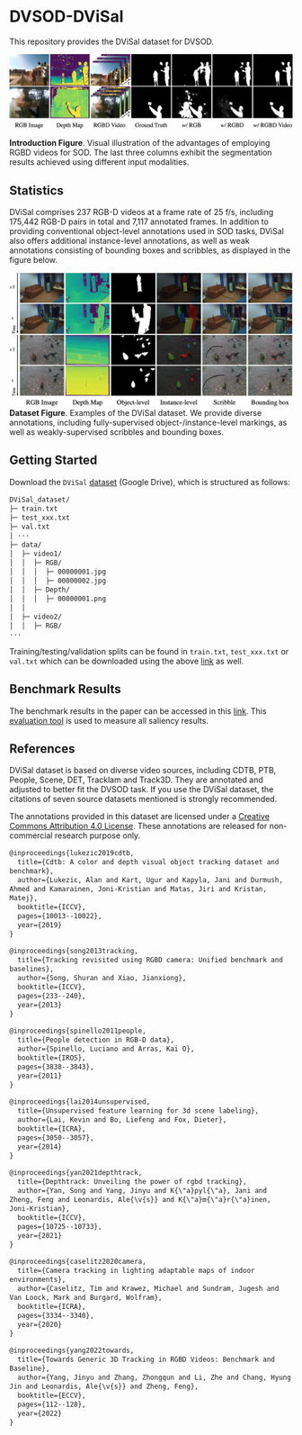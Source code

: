 # DVSOD-DViSal
This repository provides the DViSal dataset for DVSOD.

![avatar](https://github.com/DVSOD/DVSOD-DViSal/blob/main/introduction.png)  

**Introduction Figure**. Visual illustration of the advantages of employing RGBD videos for SOD. The last three columns exhibit the segmentation results achieved using different input modalities.

## Statistics

DViSal comprises 237 RGB-D videos at a frame rate of 25 f/s, including 175,442 RGB-D pairs in total and 7,117 annotated frames. In addition to providing conventional object-level annotations used in SOD tasks, DViSal also offers additional instance-level annotations, as well as weak annotations consisting of bounding boxes and scribbles, as displayed in the figure below.

![avatar](https://github.com/DVSOD/DVSOD-DViSal/blob/main/dataset.png)
**Dataset Figure**. Examples of the DViSal dataset. We provide diverse annotations, including fully-supervised object-/instance-level markings, as well as weakly-supervised scribbles and bounding boxes.

## Getting Started

Download the `DViSal` [dataset](https://github.com/DVSOD/DVSOD-DViSal) (Google Drive), which is structured as follows:

```
DViSal_dataset/
├─ train.txt
├─ test_xxx.txt
├─ val.txt
│ ···
├─ data/
│  ├─ video1/
│  │  ├─ RGB/
│  │  │  ├─ 00000001.jpg
│  │  │  ├─ 00000002.jpg
│  │  ├─ Depth/
│  │  │  ├─ 00000001.png
│  │
│  ├─ video2/
│  │  ├─ RGB/
···
```

Training/testing/validation splits can be found in `train.txt`, `test_xxx.txt` or `val.txt` which can be downloaded using the above [link](xxx) as well.

## Benchmark Results

The benchmark results in the paper can be accessed in this [link](https://drive.google.com/file/d/1WH6WLkRmnFaybgtS8vgWXnIwZ52xBqnQ/view?usp=sharing). This [evaluation tool](https://github.com/DVSOD/DVSOD-Evaluation) is used to measure all saliency results.

## References

DViSal dataset is based on diverse video sources, including CDTB, PTB, People, Scene, DET, Tracklam and Track3D. They are annotated and adjusted to better fit the DVSOD task. If you use the DViSal dataset, the citations of seven source datasets mentioned is strongly recommended.

The annotations provided in this dataset are licensed under a [Creative Commons Attribution 4.0 License](https://creativecommons.org/licenses/by-sa/4.0/). These annotations are released for non-commercial research purpose only.

```
@inproceedings{lukezic2019cdtb,
  title={Cdtb: A color and depth visual object tracking dataset and benchmark},
  author={Lukezic, Alan and Kart, Ugur and Kapyla, Jani and Durmush, Ahmed and Kamarainen, Joni-Kristian and Matas, Jiri and Kristan, Matej},
  booktitle={ICCV},
  pages={10013--10022},
  year={2019}
}
```
```
@inproceedings{song2013tracking,
  title={Tracking revisited using RGBD camera: Unified benchmark and baselines},
  author={Song, Shuran and Xiao, Jianxiong},
  booktitle={ICCV},
  pages={233--240},
  year={2013}
}
```
```
@inproceedings{spinello2011people,
  title={People detection in RGB-D data},
  author={Spinello, Luciano and Arras, Kai O},
  booktitle={IROS},
  pages={3838--3843},
  year={2011}
}
```
```
@inproceedings{lai2014unsupervised,
  title={Unsupervised feature learning for 3d scene labeling},
  author={Lai, Kevin and Bo, Liefeng and Fox, Dieter},
  booktitle={ICRA},
  pages={3050--3057},
  year={2014}
}
```
```
@inproceedings{yan2021depthtrack,
  title={Depthtrack: Unveiling the power of rgbd tracking},
  author={Yan, Song and Yang, Jinyu and K{\"a}pyl{\"a}, Jani and Zheng, Feng and Leonardis, Ale{\v{s}} and K{\"a}m{\"a}r{\"a}inen, Joni-Kristian},
  booktitle={ICCV},
  pages={10725--10733},
  year={2021}
}
```
```
@inproceedings{caselitz2020camera,
  title={Camera tracking in lighting adaptable maps of indoor environments},
  author={Caselitz, Tim and Krawez, Michael and Sundram, Jugesh and Van Loock, Mark and Burgard, Wolfram},
  booktitle={ICRA},
  pages={3334--3340},
  year={2020}
}
```
```
@inproceedings{yang2022towards,
  title={Towards Generic 3D Tracking in RGBD Videos: Benchmark and Baseline},
  author={Yang, Jinyu and Zhang, Zhongqun and Li, Zhe and Chang, Hyung Jin and Leonardis, Ale{\v{s}} and Zheng, Feng},
  booktitle={ECCV},
  pages={112--128},
  year={2022}
}
```
